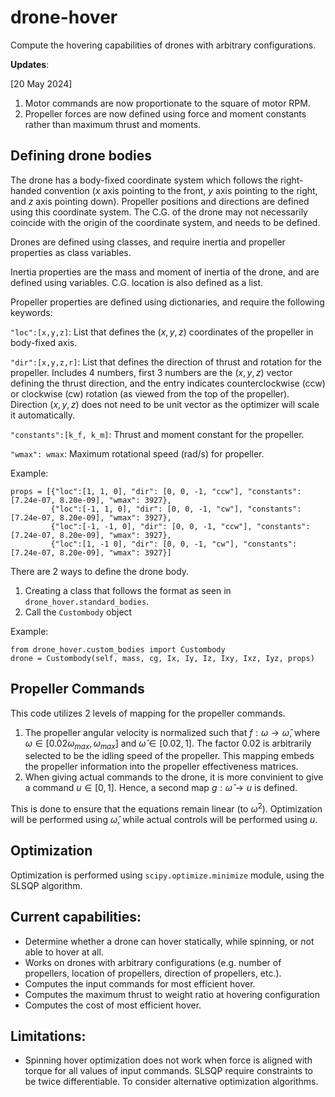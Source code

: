 # drone-hover

Compute the hovering capabilities of drones with arbitrary configurations.

**Updates**:

[20 May 2024]
1. Motor commands are now proportionate to the square of motor RPM.
2. Propeller forces are now defined using force and moment constants rather than maximum thrust and moments.

## Defining drone bodies
The drone has a body-fixed coordinate system which follows the right-handed convention ($x$ axis pointing to the front, $y$ axis pointing to the right, and $z$ axis pointing down). Propeller positions and directions are defined using this coordinate system. The C.G. of the drone may not necessarily coincide with the origin of the coordinate system, and needs to be defined.

Drones are defined using classes, and require inertia and propeller properties as class variables.

Inertia properties are the mass and moment of inertia of the drone, and are defined using variables. C.G. location is also defined as a list.

Propeller properties are defined using dictionaries, and require the following keywords:

`"loc":[x,y,z]`: List that defines the $(x,y,z)$ coordinates of the propeller in body-fixed axis.

`"dir":[x,y,z,r]`: List that defines the direction of thrust and rotation for the propeller. Includes 4 numbers, first 3 numbers are the $(x,y,z)$ vector defining the thrust direction, and the entry indicates counterclockwise (ccw) or clockwise (cw) rotation (as viewed from the top of the propeller). Direction $(x,y,z)$ does not need to be unit vector as the optimizer will scale it automatically.

`"constants":[k_f, k_m]`: Thrust and moment constant for the propeller.

`"wmax": wmax`: Maximum rotational speed (rad/s) for propeller.

Example: 

    props = [{"loc":[1, 1, 0], "dir": [0, 0, -1, "ccw"], "constants": [7.24e-07, 8.20e-09], "wmax": 3927},
             {"loc":[-1, 1, 0], "dir": [0, 0, -1, "cw"], "constants": [7.24e-07, 8.20e-09], "wmax": 3927},
             {"loc":[-1, -1, 0], "dir": [0, 0, -1, "ccw"], "constants": [7.24e-07, 8.20e-09], "wmax": 3927},
             {"loc":[1, -1 0], "dir": [0, 0, -1, "cw"], "constants": [7.24e-07, 8.20e-09], "wmax": 3927}]

There are 2 ways to define the drone body.
1. Creating a class that follows the format as seen in `drone_hover.standard_bodies`.
2. Call the `Custombody` object

Example:

    from drone_hover.custom_bodies import Custombody
    drone = Custombody(self, mass, cg, Ix, Iy, Iz, Ixy, Ixz, Iyz, props)

## Propeller Commands

This code utilizes 2 levels of mapping for the propeller commands.
1. The propeller angular velocity is normalized such that $f:\omega \rightarrow \hat{\omega}$, where $\omega \in [0.02\omega_{max}, \omega_{max}]$ and $\hat{\omega} \in [0.02, 1]$. The factor 0.02 is arbitrarily selected to be the idling speed of the propeller. This mapping embeds the propeller information into the propeller effectiveness matrices. 
2. When giving actual commands to the drone, it is more convinient to give a command $u \in [0,1]$. Hence, a second map $g:\hat{\omega} \rightarrow u$ is defined.

This is done to ensure that the equations remain linear (to $\omega^2$). Optimization will be performed using $\hat{\omega}$, while actual controls will be performed using $u$.

## Optimization

Optimization is performed using `scipy.optimize.minimize` module, using the SLSQP algorithm.

## Current capabilities: 

- Determine whether a drone can hover statically, while spinning, or not able to hover at all.
- Works on drones with arbitrary configurations (e.g. number of propellers, location of propellers, direction of propellers, etc.).
- Computes the input commands for most efficient hover.
- Computes the maximum thrust to weight ratio at hovering configuration
- Computes the cost of most efficient hover.

## Limitations:

- Spinning hover optimization does not work when force is aligned with torque for all values of input commands. SLSQP require constraints to be twice differentiable. To consider alternative optimization algorithms.

